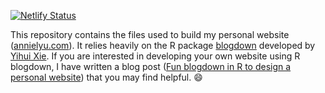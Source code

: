 [![Netlify Status](https://api.netlify.com/api/v1/badges/b2ab196f-48bb-4e38-8b53-c2d7e0c8c203/deploy-status)](https://app.netlify.com/sites/annielyu/deploys)

This repository contains the files used to build my personal website ([annielyu.com](https://annielyu.com)). It relies heavily on the R package [blogdown](https://bookdown.org/yihui/blogdown/) developed by [Yihui Xie](https://yihui.org/). If you are interested in developing your own website using R blogdown, I have written a blog post ([Fun blogdown in R to design a personal website](https://annielyu.com/2020/01/12/blogdown-website/)) that you may find helpful. :smile:
